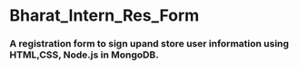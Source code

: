 # Bharat_Intern_Res_Form

<h3>A registration form to sign upand store user information using HTML,CSS, Node.js in MongoDB.</h3>
